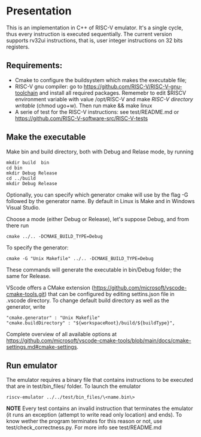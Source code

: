 # Presentation #
This is an implementation in C++ of RISC-V emulator.
It's a single cycle, thus every instruction is executed sequentially.
The current version supports rv32ui instructions, that is, user integer instructions on 32 bits registers.

## Requirements:  ##
- Cmake to configure the buildsystem which makes the executable file;
- RISC-V gnu compiler:  go to https://github.com/RISC-V/RISC-V-gnu-toolchain and install all required packages. 
Rememebr to edit $RISCV environment variable with value /opt/RISC-V and make _RISC-V directory writable_ (chmod ugo+w).
Then run make && make linux 
- A serie of test for the RISC-V instructions: see test/README.md or 
https://github.com/RISC-V-software-src/RISC-V-tests 

## Make the executable ##
Make bin and build directory, both with Debug and Relase mode, by running

    mkdir build  bin
    cd bin
    mkdir Debug Release
    cd ../build
    mkdir Debug Release

Optionally, you can specify which generator cmake will use by the flag -G followed by the generator name. By default in Linux is Make and in Windows Visual Studio.  

Choose a mode (either Debug or Release), let's suppose Debug,  and from there run

    cmake ../.. -DCMAKE_BUILD_TYPE=Debug

To specify the generator: 

    cmake -G "Unix Makefile" ../.. -DCMAKE_BUILD_TYPE=Debug
    
These commands will generate the executable in bin/Debug folder; the same for Release.

VScode offers a CMake extension  (https://github.com/microsoft/vscode-cmake-tools.git) that can be configured by editing settins.json file in .vscode directory.
To change default build directory as well as the generator, write

    "cmake.generator" : "Unix Makefile"
    "cmake.buildDirectory" : "${workspaceRoot}/build/${buildType}",

Complete overview of all available options at https://github.com/microsoft/vscode-cmake-tools/blob/main/docs/cmake-settings.md#cmake-settings.

## Run emulator ##
The emulator requires a binary file that contains instructions to be executed that are in test/bin_files/ folder.
To launch the emulator

    riscv-emulator ../../test/bin_files/\<name.bin\>

**NOTE** 
Every test contains an invalid instruction that terminates the emulator (it runs an exception (attempt to write read only location) and ends).
To know wether the program terminates for this reason or not, use test/check_correctness.py.
For more info see test/README.md

